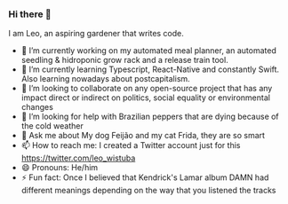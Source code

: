 ### Hi there 👋

I am Leo, an aspiring gardener that writes code. 

- 🔭 I’m currently working on my automated meal planner, an automated seedling & hidroponic grow rack and a release train tool.
- 🌱 I’m currently learning Typescript, React-Native and constantly Swift. Also learning nowadays about postcapitalism.
- 👯 I’m looking to collaborate on any open-source project that has any impact direct or indirect on politics, social equality or environmental changes
- 🤔 I’m looking for help with Brazilian peppers that are dying because of the cold weather
- 💬 Ask me about My dog Feijão and my cat Frida, they are so smart
- 📫 How to reach me: I created a Twitter account just for this https://twitter.com/leo_wistuba
- 😄 Pronouns: He/him
- ⚡ Fun fact: Once I believed that Kendrick's Lamar album DAMN had different meanings depending on the way that you listened the tracks
